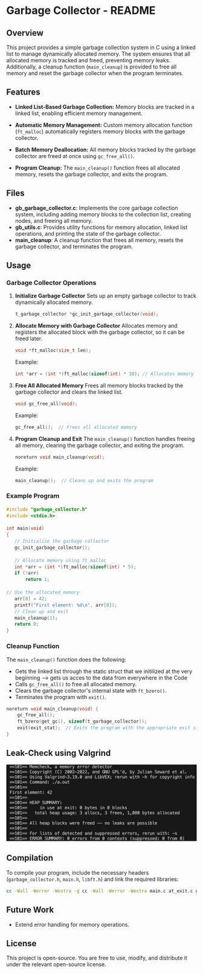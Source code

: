 
# Garbage Collector - README

## Overview
This project provides a simple garbage collection system in C using a linked list to manage dynamically allocated memory. The system ensures that all allocated memory is tracked and freed, preventing memory leaks. Additionally, a cleanup function (`main_cleanup`) is provided to free all memory and reset the garbage collector when the program terminates.

## Features
- **Linked List-Based Garbage Collection:**
  Memory blocks are tracked in a linked list, enabling efficient memory management.

- **Automatic Memory Management:**
  Custom memory allocation function (`ft_malloc`) automatically registers memory blocks with the garbage collector.

- **Batch Memory Deallocation:**
  All memory blocks tracked by the garbage collector are freed at once using `gc_free_all()`.

- **Program Cleanup:**
  The `main_cleanup()` function frees all allocated memory, resets the garbage collector, and exits the program.

## Files
- **gb_garbage_collector.c**: Implements the core garbage collection system, including adding memory blocks to the collection list, creating nodes, and freeing all memory.
- **gb_utils.c**: Provides utility functions for memory allocation, linked list operations, and printing the state of the garbage collector.
- **main_cleanup**: A cleanup function that frees all memory, resets the garbage collector, and terminates the program.

## Usage

### Garbage Collector Operations

1. **Initialize Garbage Collector**
   Sets up an empty garbage collector to track dynamically allocated memory.

   ```c
   t_garbage_collector *gc_init_garbage_collector(void);
   ```

2. **Allocate Memory with Garbage Collector**
   Allocates memory and registers the allocated block with the garbage collector, so it can be freed later.

   ```c
   void *ft_malloc(size_t len);
   ```

   Example:
   ```c
   int *arr = (int *)ft_malloc(sizeof(int) * 10); // Allocates memory for 10 integers
   ```

3. **Free All Allocated Memory**
   Frees all memory blocks tracked by the garbage collector and clears the linked list.

   ```c
   void gc_free_all(void);
   ```

   Example:
   ```c
   gc_free_all();  // Frees all allocated memory
   ```

4. **Program Cleanup and Exit**
   The `main_cleanup()` function handles freeing all memory, clearing the garbage collector, and exiting the program.

   ```c
   noreturn void main_cleanup(void);
   ```

   Example:
   ```c
   main_cleanup();  // Cleans up and exits the program
   ```

### Example Program

```c
#include "garbage_collector.h"
#include <stdio.h>

int main(void)
{
   // Initialize the garbage collector
   gc_init_garbage_collector();

   // Allocate memory using ft_malloc
   int *arr = (int *)ft_malloc(sizeof(int) * 5);
   if (!arr)
       return 1;

// Use the allocated memory
   arr[0] = 42;
   printf("First element: %d\n", arr[0]);
   // Clean up and exit
   main_cleanup(1);
   return 0;
}
```

### Cleanup Function
The `main_cleanup()` function does the following:

- Gets the linked list through the static struct that we initilized at the very beginning --> gets us acces to the data from everywhere in the Code
- Calls `gc_free_all()` to free all allocated memory.
- Clears the garbage collector's internal state with `ft_bzero()`.
- Terminates the program with `exit()`.

```c
noreturn void main_cleanup(void) {
    gc_free_all();
    ft_bzero(get_gc(), sizeof(t_garbage_collector));
    exit(exit_stat);  // Exits the program with the appropriate exit status
}
```

## Leak-Check using Valgrind
![Valgrind using: valgrind --leak-check=full --show-leak-kinds=all --track-origins=yes ./a.out](valgrind.png)

## Compilation
To compile your program, include the necessary headers (`garbage_collector.h`, `main.h`, `libft.h`) and link the required libraries:

```bash
cc -Wall -Werror -Wextra -g cc -Wall -Werror -Wextra main.c at_exit.c gb_garbage_collector.c gb_utils.c
```

## Future Work
- Extend error handling for memory operations.

## License
This project is open-source. You are free to use, modify, and distribute it under the relevant open-source license.
